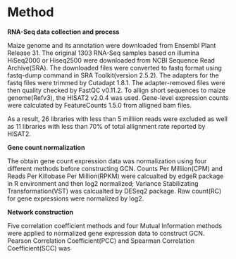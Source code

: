 # Method

**RNA-Seq data collection and process**

Maize genome and its annotation were downloaded from Ensembl Plant Release 31. The original 1303 RNA-Seq samples based on illumina HiSeq2000 or Hiseq2500 were downloaded from NCBI Sequence Read Archive(SRA). The downloaded files were converted to fastq format using fastq-dump command in SRA Toolkit(version 2.5.2). The adapters for the fastq files were trimmed by Cutadapt 1.8.1. The adapter-removed files were then quality checked by FastQC v0.11.2. To allign short sequences to maize genome(Refv3), the HISAT2 v2.0.4 was used. Gene-level expression counts were calculated by FeatureCounts 1.5.0 from alligned bam files.

As a result, 26 libraries with less than 5 milliion reads were excluded as well as
11 libraries with less than 70% of total allignment rate reported by HISAT2.

**Gene count normalization**

The obtain gene count expression data was normalization using four different methods before constructing GCN. Counts Per Milliion(CPM) and Reads Per Killobase Per Million(RPKM) were calcualted by edgeR package in R environment and then log2 normalized; Variance Stabilizating Transformation(VST) was calcualted by DESeq2 package. Raw count(RC) for gene expressions were normalized by log2.

**Network construction**

Five correlation coefficient methods and four Mutual Information methods were applied to normalized gene expression data to construct GCN. Pearson Correlation Coefficient(PCC) and Spearman Correlation Coefficient(SCC) was   
